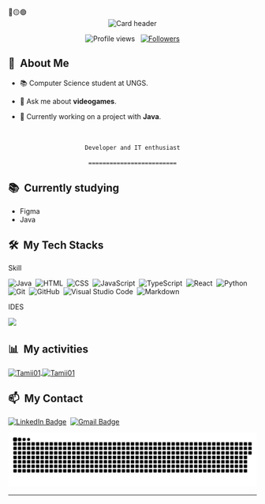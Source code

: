 <div>
🔴🟡🟢

<br>

</div>


<div align="center">
  <img src="https://i.pinimg.com/originals/f0/f0/d9/f0f0d932d6e39c7af5aa305cbd8da735.gif" alt="Card header"/>
</div>

<p align="center">
  <img src="https://komarev.com/ghpvc/?username=Tamii01&color=blueviolet" alt="Profile views" />
  &nbsp;
  <a href="https://github.com/Tamii01?tab=followers">
    <img src="https://img.shields.io/github/followers/Tamii01?style=social" alt="Followers" />
  </a>
</p>


<div>

  ## 🧭 &nbsp;About Me

  - 📚 Computer Science student at UNGS.
    
  - 💬 Ask me about **videogames**.

  - 🌱 Currently working on a project with **Java**.

  <br>
  

</div>


<div align="center">

  `Developer and IT enthusiast`
  <br>

  `=========================`
  <br>

</div>


<div>

  ## 📚 &nbsp;Currently studying

  - Figma
  - Java

</div>


<div>

  ## 🛠️ &nbsp;My Tech Stacks

  <p>Skill</p>
  
  ![Java](https://img.shields.io/badge/JAVA-%E2%80%A2-red)&nbsp;
  ![HTML](https://img.shields.io/badge/-HTML-0D1117?style=flat&logo=HTML5)&nbsp;
  ![CSS](https://img.shields.io/badge/-CSS-0D1117?style=flat&logo=CSS3&logoColor=1572B6)&nbsp;
  ![JavaScript](https://img.shields.io/badge/-JavaScript-0D1117?style=flat&logo=javascript)&nbsp;
  ![TypeScript](https://img.shields.io/badge/-TypeScript-0D1117?style=flat&logo=typescript)&nbsp;
  ![React](https://img.shields.io/badge/-React-0D1117?style=flat&logo=react)&nbsp;
  ![Python](https://img.shields.io/badge/-Python-0D1117?style=flat&logo=python)&nbsp;
  ![Git](https://img.shields.io/badge/-Git-0D1117?style=flat&logo=git)&nbsp;
  ![GitHub](https://img.shields.io/badge/-GitHub-0D1117?style=flat&logo=github)&nbsp;
  ![Visual Studio Code](https://img.shields.io/badge/-VS%20Code-0D1117?style=flat&logo=visual-studio-code&logoColor=007ACC)&nbsp;
  ![Markdown](https://img.shields.io/badge/-Markdown-0D1117?style=flat&logo=markdown)

  <p>IDES</p>
  <a href="">
    <img src="https://skillicons.dev/icons?i=visualstudio,vscode,eclipse" />
  </a>

</div>


<div>

  ## 📊 &nbsp;My activities
  <a href="https://github.com/Tamii01">
    <img width=450 height=170 align="center" alt="Tamii01" src="https://github-readme-stats.vercel.app/api?username=Tamii01&theme=midnight-purple&show_icons=true&bg_color=0D1117&hide_border=true&count_private=true" />
  </a>
  <a href="https://github.com/Tamii01">
    <img align="center" alt="Tamii01" src="https://github-readme-stats.vercel.app/api/top-langs/?username=Tamii01&theme=midnight-purple&layout=compact&bg_color=0D1117&hide_border=true&count_private=true" />
  </a>
</div>

<div>

  ## 📫 &nbsp;My Contact

  <!-- [![Portfolio Badge](https://img.shields.io/badge/-Portifolio-blueviolet?style=flat-square&logo=Portfolio&logoColor=white)](https://pepyn0.github.io/)&nbsp; -->
  [![LinkedIn Badge](https://img.shields.io/badge/-Tamara_Pucheta-blue?style=flat-square&logo=Linkedin&logoColor=white&link=https://www.linkedin.com/in/tamara-pucheta/)](https://www.linkedin.com/in/tamara-pucheta/)&nbsp;
  [![Gmail Badge](https://img.shields.io/badge/-tamii.pucheta1901@gmail.com-red?style=flat-square&logo=Gmail&logoColor=white)](mailto:tamii.pucheta1901@gmail.com)&nbsp;

</div>


<!-- ![Snake animation](https://github.com/Pepyn0/Pepyn0/blob/output/github-contribution-grid-snake.svg) -->

<div>
  <img src="https://github.com/Pepyn0/Pepyn0/raw/output/github-contribution-grid-snake.svg" alt="snake"></center>
</div>

<!-- ## 📚 &nbsp;My Projects -->


------
